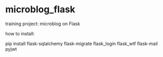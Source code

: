# microblog_flask
training project: microblog on Flask


how to install:

pip install flask-sqlalchemy flask-migrate flask_login flask_wtf flask-mail pyjwt